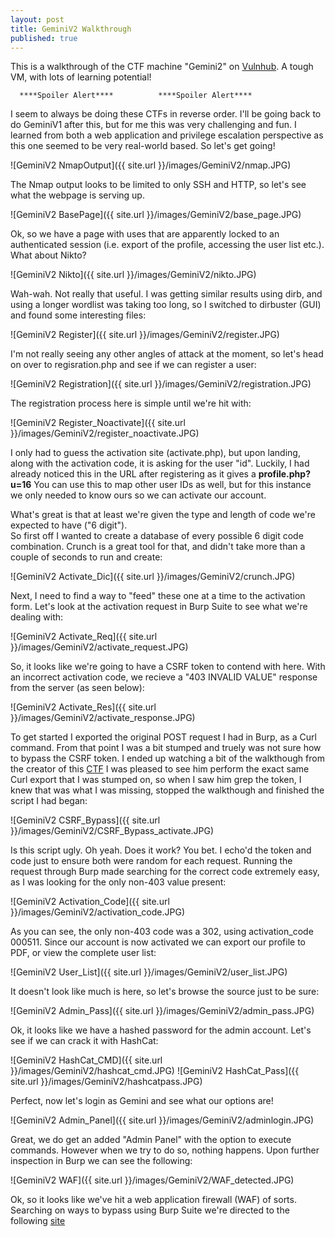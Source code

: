 ```yaml
---
layout: post
title: GeminiV2 Walkthrough
published: true
---
```

This is a walkthrough of the CTF machine "Gemini2" on [Vulnhub](https://www.vulnhub.com/entry/gemini-inc-2,234/). A tough VM, with lots of learning potential!


 
      ****Spoiler Alert****          ****Spoiler Alert****



I seem to always be doing these CTFs in reverse order. I'll be going back to do GeminiV1 after this, but for me this was very challenging and fun. I learned from both a web application and privilege escalation perspective as this one seemed to be very real-world based. So let's get going!


![GeminiV2 NmapOutput]({{ site.url }}/images/GeminiV2/nmap.JPG)

The Nmap output looks to be limited to only SSH and HTTP, so let's see what the webpage is serving up.

![GeminiV2 BasePage]({{ site.url }}/images/GeminiV2/base_page.JPG)

Ok, so we have a page with uses that are apparently locked to an authenticated session (i.e. export of the profile, accessing the user list etc.). What about Nikto?

![GeminiV2 Nikto]({{ site.url }}/images/GeminiV2/nikto.JPG)

Wah-wah. Not really that useful. I was getting similar results using dirb, and using a longer wordlist was taking too long, so I switched to dirbuster (GUI) and found some interesting files:

![GeminiV2 Register]({{ site.url }}/images/GeminiV2/register.JPG)  

I'm not really seeing any other angles of attack at the moment, so let's head on over to regisration.php and see if we can register a user:

![GeminiV2 Registration]({{ site.url }}/images/GeminiV2/registration.JPG) 

The registration process here is simple until we're hit with:

![GeminiV2 Register_Noactivate]({{ site.url }}/images/GeminiV2/register_noactivate.JPG)

I only had to guess the activation site (activate.php), but upon landing, along with the activation code, it is asking for the user "id". Luckily, I had already noticed this in the URL after registering as it gives a __profile.php?u=16__ You can use this to map other user IDs as well, but for this instance we only needed to know ours so we can activate our account.

What's great is that at least we're given the type and length of code we're expected to have ("6 digit").  
So first off I wanted to create a database of every possible 6 digit code combination. Crunch is a great tool for that, and didn't take more than a couple of seconds to run and create:

![GeminiV2 Activate_Dic]({{ site.url }}/images/GeminiV2/crunch.JPG)

Next, I need to find a way to "feed" these one at a time to the activation form. Let's look at the activation request in Burp Suite to see what we're dealing with:

![GeminiV2 Activate_Req]({{ site.url }}/images/GeminiV2/activate_request.JPG)

So, it looks like we're going to have a CSRF token to contend with here. With an incorrect activation code, we recieve a "403 INVALID VALUE" response from the server (as seen below):

![GeminiV2 Activate_Res]({{ site.url }}/images/GeminiV2/activate_response.JPG)

To get started I exported the original POST request I had in Burp, as a Curl command. From that point I was a bit stumped and truely was not sure how to bypass the CSRF token. I ended up watching a bit of the walkthough from the creator of this [CTF](https://scriptkidd1e.wordpress.com/geminiinc-v2-virtual-machine-walkthrough/) I was pleased to see him perform the exact same Curl export that I was stumped on, so when I saw him grep the token, I knew that was what I was missing, stopped the walkthough and finished the script I had began:

![GeminiV2 CSRF_Bypass]({{ site.url }}/images/GeminiV2/CSRF_Bypass_activate.JPG)  

Is this script ugly. Oh yeah. Does it work? You bet. I echo'd the token and code just to ensure both were random for each request. Running the request through Burp made searching for the correct code extremely easy, as I was looking for the only non-403 value present:

![GeminiV2 Activation_Code]({{ site.url }}/images/GeminiV2/activation_code.JPG)  

As you can see, the only non-403 code was a 302, using activation_code 000511. 
Since our account is now activated we can export our profile to PDF, or view the complete user list:

![GeminiV2 User_List]({{ site.url }}/images/GeminiV2/user_list.JPG) 

It doesn't look like much is here, so let's browse the source just to be sure:

![GeminiV2 Admin_Pass]({{ site.url }}/images/GeminiV2/admin_pass.JPG)

Ok, it looks like we have a hashed password for the admin account. Let's see if we can crack it with HashCat:

![GeminiV2 HashCat_CMD]({{ site.url }}/images/GeminiV2/hashcat_cmd.JPG)
![GeminiV2 HashCat_Pass]({{ site.url }}/images/GeminiV2/hashcatpass.JPG)

Perfect, now let's login as Gemini and see what our options are!

![GeminiV2 Admin_Panel]({{ site.url }}/images/GeminiV2/adminlogin.JPG)

Great, we do get an added "Admin Panel" with the option to execute commands. However when we try to do so, nothing happens. Upon further inspection in Burp we can see the following:

![GeminiV2 WAF]({{ site.url }}/images/GeminiV2/WAF_detected.JPG)

Ok, so it looks like we've hit a web application firewall (WAF) of sorts. Searching on ways to bypass using Burp Suite we're directed to the following [site](https://portswigger.net/bappstore/ae2611da3bbc4687953a1f4ba6a4e04c)



